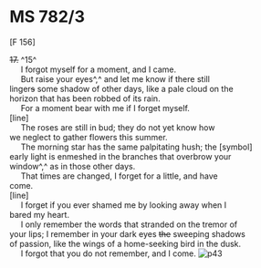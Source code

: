 # MS 782/3 

[F 156]

~~17.~~ ^15^ \
&nbsp;&nbsp;&nbsp;&nbsp;&nbsp;I forgot myself for a moment, and I came. \
&nbsp;&nbsp;&nbsp;&nbsp;&nbsp;But raise your eyes^,^ and let me know if there still \
linger~~s~~ some shadow of other days, like a pale cloud on the \
horizon that has been robbed of its rain. \
&nbsp;&nbsp;&nbsp;&nbsp;&nbsp;For a moment bear with me if I forget myself. \
[line] \
&nbsp;&nbsp;&nbsp;&nbsp;&nbsp;The roses are still in bud; they do not yet know how \
we neglect to gather flowers this summer. \
&nbsp;&nbsp;&nbsp;&nbsp;&nbsp;The morning star has the same palpitating hush; the [symbol] \
early light is enmeshed in the branches that overbrow your \
window^,^ as in those other days. \
&nbsp;&nbsp;&nbsp;&nbsp;&nbsp;That times are changed, I forget for a little, and have \
come. \
[line] \
&nbsp;&nbsp;&nbsp;&nbsp;&nbsp;I forget if you ever shamed me by looking away when I \
bared my heart. \
&nbsp;&nbsp;&nbsp;&nbsp;&nbsp;I only remember the words that stranded on the tremor of \
your lips; I remember in your dark eyes ~~the~~ sweeping shadows \
of passion, like the wings of a home-seeking bird in the dusk. \
&nbsp;&nbsp;&nbsp;&nbsp;&nbsp;I forgot that you do not remember, and I come.
![p43](MS782_3-043.jpg)
